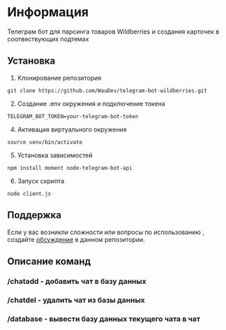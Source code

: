 # Информация
Телеграм бот для парсинга товаров Wildberries и создания карточек в соотвествующих подтемах <!-- описание репозитория -->

<!--Установка-->
## Установка 

1. Клонирование репозитория 

```git clone https://github.com/WauDev/telegram-bot-wildberries.git```

2. Создание .env окружения и подключение токена

```TELEGRAM_BOT_TOKEN=your-telegram-bot-token```

4. Активация виртуального окружения

```source venv/bin/activate```

5. Установка зависимостей

```npm install moment node-telegram-bot-api```

6. Запуск скрипта

```node client.js```

[Релизы бота]: https://github.com/WauDev/Oxygen/releases

<!--Поддержка-->
## Поддержка
Если у вас возникли сложности или вопросы по использованию , создайте 
[обсуждение](https://github.com/WauDev/telegram-bot-wildberries/issues/new/choose) в данном репозитории.


<!--описание команд-->
## Описание команд
### /chatadd - добавить чат в базу данных
### /chatdel - удалить чат из базы данных
### /database - вывести базу данных текущего чата в чат
